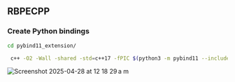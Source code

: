 ## RBPECPP

### Create Python bindings

```sh
cd pybind11_extension/
```

```sh
 c++ -O2 -Wall -shared -std=c++17 -fPIC $(python3 -m pybind11 --includes) rbpe_tokenizer.cpp -o rbpe_tokenizer$(python3-config --extension-suffix) $(python3-config --embed --ldflags)
```
![Screenshot 2025-04-28 at 12 18 29 a m](https://github.com/user-attachments/assets/52525da9-3de1-483b-b0e9-a58c5f19113a)
